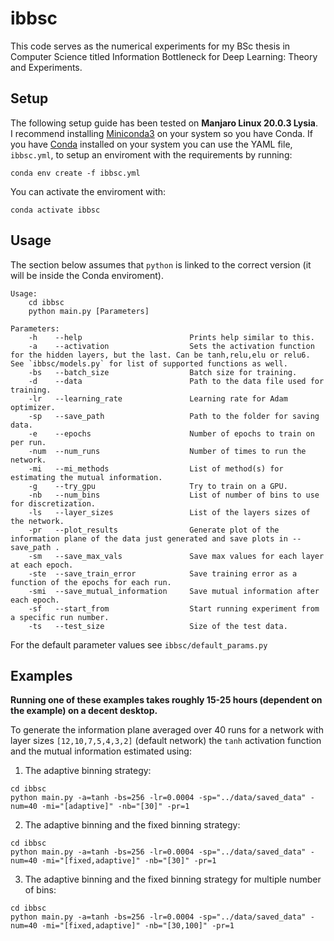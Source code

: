 # ibbsc
This code serves as the numerical experiments for my BSc thesis in Computer Science titled Information Bottleneck for Deep Learning: Theory and Experiments.  

## Setup
The following setup guide has been tested on **Manjaro Linux 20.0.3 Lysia**.  
I recommend installing [Miniconda3](https://docs.conda.io/en/latest/miniconda.html) on your system so you have Conda. If you have [Conda](https://docs.conda.io/en/latest/) installed on your system you can use the YAML file, `ibbsc.yml`, to setup an enviroment with the requirements by running:  

`conda env create -f ibbsc.yml`

You can activate the enviroment with:  

`conda activate ibbsc`

## Usage 
The section below assumes that `python` is linked to the correct version (it will be inside the Conda enviroment).
```  
Usage:  
    cd ibbsc
    python main.py [Parameters]
  
Parameters:  
    -h    --help                        Prints help similar to this.
    -a    --activation                  Sets the activation function for the hidden layers, but the last. Can be tanh,relu,elu or relu6. See `ibbsc/models.py` for list of supported functions as well.
    -bs   --batch_size                  Batch size for training.   
    -d    --data                        Path to the data file used for training.
    -lr   --learning_rate               Learning rate for Adam optimizer.
    -sp   --save_path                   Path to the folder for saving data.
    -e    --epochs                      Number of epochs to train on per run.  
    -num  --num_runs                    Number of times to run the network.
    -mi   --mi_methods                  List of method(s) for estimating the mutual information.
    -g    --try_gpu                     Try to train on a GPU. 
    -nb   --num_bins                    List of number of bins to use for discretization. 
    -ls   --layer_sizes                 List of the layers sizes of the network. 
    -pr   --plot_results                Generate plot of the information plane of the data just generated and save plots in --save_path .
    -sm   --save_max_vals               Save max values for each layer at each epoch.
    -ste  --save_train_error            Save training error as a function of the epochs for each run.
    -smi  --save_mutual_information     Save mutual information after each epoch.
    -sf   --start_from                  Start running experiment from a specific run number.
    -ts   --test_size                   Size of the test data.
```

For the default parameter values see `ibbsc/default_params.py`

## Examples

**Running one of these examples takes roughly 15-25 hours (dependent on the example) on a decent desktop.** 

To generate the information plane averaged over 40 runs for a network with layer sizes `[12,10,7,5,4,3,2]` (default network) the `tanh` activation function and the mutual information estimated using:  

1) The adaptive binning strategy:  
```
cd ibbsc  
python main.py -a=tanh -bs=256 -lr=0.0004 -sp="../data/saved_data" -num=40 -mi="[adaptive]" -nb="[30]" -pr=1 
```

2) The adaptive binning and the fixed binning strategy:  
```
cd ibbsc  
python main.py -a=tanh -bs=256 -lr=0.0004 -sp="../data/saved_data" -num=40 -mi="[fixed,adaptive]" -nb="[30]" -pr=1
```

3) The adaptive binning and the fixed binning strategy for multiple number of bins:  
```
cd ibbsc  
python main.py -a=tanh -bs=256 -lr=0.0004 -sp="../data/saved_data" -num=40 -mi="[fixed,adaptive]" -nb="[30,100]" -pr=1 
```
